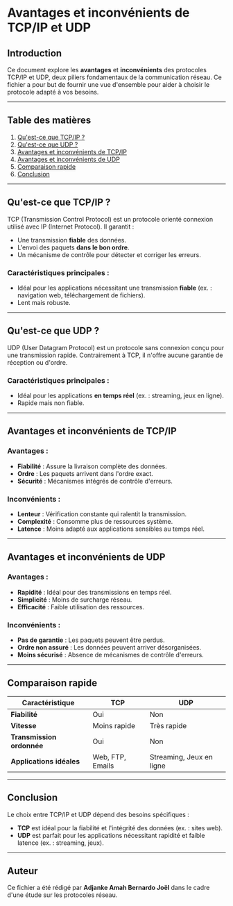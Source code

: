 # Avantages et inconvénients de TCP/IP et UDP

## Introduction
Ce document explore les **avantages** et **inconvénients** des protocoles TCP/IP et UDP, deux piliers fondamentaux de la communication réseau. Ce fichier a pour but de fournir une vue d'ensemble pour aider à choisir le protocole adapté à vos besoins.

---

## Table des matières
1. [Qu'est-ce que TCP/IP ?](#quest-ce-que-tcpip)
2. [Qu'est-ce que UDP ?](#quest-ce-que-udp)
3. [Avantages et inconvénients de TCP/IP](#avantages-et-inconvénients-de-tcpip)
4. [Avantages et inconvénients de UDP](#avantages-et-inconvénients-de-udp)
5. [Comparaison rapide](#comparaison-rapide)
6. [Conclusion](#conclusion)

---

## Qu'est-ce que TCP/IP ?
TCP (Transmission Control Protocol) est un protocole orienté connexion utilisé avec IP (Internet Protocol). Il garantit :
- Une transmission **fiable** des données.
- L'envoi des paquets **dans le bon ordre**.
- Un mécanisme de contrôle pour détecter et corriger les erreurs.

### Caractéristiques principales :
- Idéal pour les applications nécessitant une transmission **fiable** (ex. : navigation web, téléchargement de fichiers).  
- Lent mais robuste.

---

## Qu'est-ce que UDP ?
UDP (User Datagram Protocol) est un protocole sans connexion conçu pour une transmission rapide. Contrairement à TCP, il n'offre aucune garantie de réception ou d'ordre.

### Caractéristiques principales :
- Idéal pour les applications **en temps réel** (ex. : streaming, jeux en ligne).  
- Rapide mais non fiable.

---

## Avantages et inconvénients de TCP/IP

### Avantages :
- **Fiabilité** : Assure la livraison complète des données.
- **Ordre** : Les paquets arrivent dans l'ordre exact.
- **Sécurité** : Mécanismes intégrés de contrôle d'erreurs.

### Inconvénients :
- **Lenteur** : Vérification constante qui ralentit la transmission.
- **Complexité** : Consomme plus de ressources système.
- **Latence** : Moins adapté aux applications sensibles au temps réel.

---

## Avantages et inconvénients de UDP

### Avantages :
- **Rapidité** : Idéal pour des transmissions en temps réel.
- **Simplicité** : Moins de surcharge réseau.
- **Efficacité** : Faible utilisation des ressources.

### Inconvénients :
- **Pas de garantie** : Les paquets peuvent être perdus.
- **Ordre non assuré** : Les données peuvent arriver désorganisées.
- **Moins sécurisé** : Absence de mécanismes de contrôle d'erreurs.

---

## Comparaison rapide

| Caractéristique          | TCP                     | UDP                     |
|--------------------------|-------------------------|-------------------------|
| **Fiabilité**            | Oui                    | Non                    |
| **Vitesse**              | Moins rapide           | Très rapide            |
| **Transmission ordonnée**| Oui                    | Non                    |
| **Applications idéales** | Web, FTP, Emails       | Streaming, Jeux en ligne |

---

## Conclusion
Le choix entre TCP/IP et UDP dépend des besoins spécifiques :  
- **TCP** est idéal pour la fiabilité et l'intégrité des données (ex. : sites web).  
- **UDP** est parfait pour les applications nécessitant rapidité et faible latence (ex. : streaming, jeux).  

---

## Auteur
Ce fichier a été rédigé par **Adjanke Amah Bernardo Joël** dans le cadre d'une étude sur les protocoles réseau.
